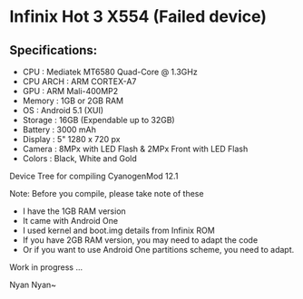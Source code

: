 Infinix Hot 3 X554 (Failed device)
===============================================

Specifications:
--------------
- CPU      : Mediatek MT6580 Quad-Core @ 1.3GHz
- CPU ARCH : ARM CORTEX-A7
- GPU      : ARM Mali-400MP2
- Memory   : 1GB or 2GB RAM
- OS       : Android 5.1 (XUI)
- Storage  : 16GB (Expendable up to 32GB)
- Battery  : 3000 mAh
- Display  : 5" 1280 x 720 px
- Camera   : 8MPx with LED Flash & 2MPx Front with LED Flash
- Colors   : Black, White and Gold

Device Tree for compiling CyanogenMod 12.1


Note:
Before you compile, please take note of these
- I have the 1GB RAM version
- It came with Android One
- I used kernel and boot.img details from Infinix ROM
- If you have 2GB RAM version, you may need to adapt the code
- Or if you want to use Android One partitions scheme, you need to adapt.


Work in progress ...

Nyan Nyan~

